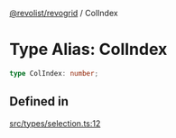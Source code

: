 [@revolist/revogrid](README.md) / ColIndex

# Type Alias: ColIndex

```ts
type ColIndex: number;
```

## Defined in

[src/types/selection.ts:12](https://github.com/revolist/revogrid/blob/541ed3c2070ab701e47c29bb6172b17d19a08816/src/types/selection.ts#L12)
